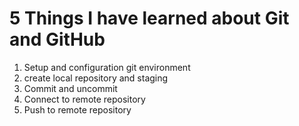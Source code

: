 # 5 Things I have learned about Git and GitHub
1. Setup and configuration git environment
2. create local repository and staging
3. Commit and uncommit 
4. Connect to remote repository 
5. Push to remote repository 
